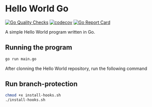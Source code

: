 # Hello World Go

[![Go Quality Checks](https://github.com/Obaid-Ghafoori/hello-world-go/actions/workflows/quality-checks.yml/badge.svg)](https://github.com/Obaid-Ghafoori/hello-world-go/actions/workflows/quality-checks.yml)
[![codecov](https://codecov.io/gh/Obaid-Ghafoori/hello-world-go/branch/main/graph/badge.svg)](https://codecov.io/gh/Obaid-Ghafoori/hello-world-go)
[![Go Report Card](https://goreportcard.com/badge/github.com/Obaid-Ghafoori/hello-world-go)](https://goreportcard.com/report/github.com/Obaid-Ghafoori/hello-world-go)

A simple Hello World program written in Go.

## Running the program
```bash
go run main.go
```

After clonning the Hello World repository, run the following command
## Run branch-protection
```bash
chmod +x install-hooks.sh
./install-hooks.sh
```

